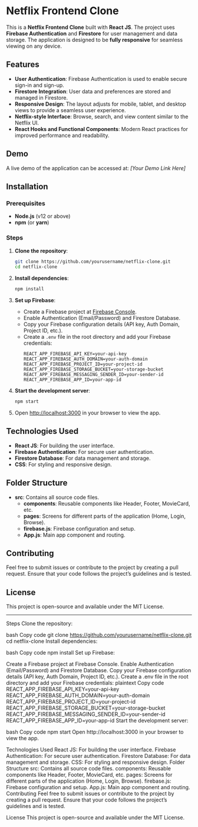 # Netflix Frontend Clone

This is a **Netflix Frontend Clone** built with **React JS**. The project uses **Firebase Authentication** and **Firestore** for user management and data storage. The application is designed to be **fully responsive** for seamless viewing on any device.

## Features

- **User Authentication**: Firebase Authentication is used to enable secure sign-in and sign-up.
- **Firestore Integration**: User data and preferences are stored and managed in Firestore.
- **Responsive Design**: The layout adjusts for mobile, tablet, and desktop views to provide a seamless user experience.
- **Netflix-style Interface**: Browse, search, and view content similar to the Netflix UI.
- **React Hooks and Functional Components**: Modern React practices for improved performance and readability.

## Demo

A live demo of the application can be accessed at: *[Your Demo Link Here]*

## Installation

### Prerequisites

- **Node.js** (v12 or above)
- **npm** (or **yarn**)

### Steps

1. **Clone the repository**:
   ```bash
   git clone https://github.com/yourusername/netflix-clone.git
   cd netflix-clone
   ```

2. **Install dependencies**:
   ```bash
   npm install
   ```

3. **Set up Firebase**:
   - Create a Firebase project at [Firebase Console](https://console.firebase.google.com/).
   - Enable Authentication (Email/Password) and Firestore Database.
   - Copy your Firebase configuration details (API key, Auth Domain, Project ID, etc.).
   - Create a `.env` file in the root directory and add your Firebase credentials:
     ```plaintext
     REACT_APP_FIREBASE_API_KEY=your-api-key
     REACT_APP_FIREBASE_AUTH_DOMAIN=your-auth-domain
     REACT_APP_FIREBASE_PROJECT_ID=your-project-id
     REACT_APP_FIREBASE_STORAGE_BUCKET=your-storage-bucket
     REACT_APP_FIREBASE_MESSAGING_SENDER_ID=your-sender-id
     REACT_APP_FIREBASE_APP_ID=your-app-id
     ```

4. **Start the development server**:
   ```bash
   npm start
   ```

5. Open [http://localhost:3000](http://localhost:3000) in your browser to view the app.

## Technologies Used

- **React JS**: For building the user interface.
- **Firebase Authentication**: For secure user authentication.
- **Firestore Database**: For data management and storage.
- **CSS**: For styling and responsive design.

## Folder Structure

- **src**: Contains all source code files.
  - **components**: Reusable components like Header, Footer, MovieCard, etc.
  - **pages**: Screens for different parts of the application (Home, Login, Browse).
  - **firebase.js**: Firebase configuration and setup.
  - **App.js**: Main app component and routing.

## Contributing

Feel free to submit issues or contribute to the project by creating a pull request. Ensure that your code follows the project’s guidelines and is tested.

## License

This project is open-source and available under the MIT License.

---


Steps
Clone the repository:

bash
Copy code
git clone https://github.com/yourusername/netflix-clone.git
cd netflix-clone
Install dependencies:

bash
Copy code
npm install
Set up Firebase:

Create a Firebase project at Firebase Console.
Enable Authentication (Email/Password) and Firestore Database.
Copy your Firebase configuration details (API key, Auth Domain, Project ID, etc.).
Create a .env file in the root directory and add your Firebase credentials:
plaintext
Copy code
REACT_APP_FIREBASE_API_KEY=your-api-key
REACT_APP_FIREBASE_AUTH_DOMAIN=your-auth-domain
REACT_APP_FIREBASE_PROJECT_ID=your-project-id
REACT_APP_FIREBASE_STORAGE_BUCKET=your-storage-bucket
REACT_APP_FIREBASE_MESSAGING_SENDER_ID=your-sender-id
REACT_APP_FIREBASE_APP_ID=your-app-id
Start the development server:

bash
Copy code
npm start
Open http://localhost:3000 in your browser to view the app.

Technologies Used
React JS: For building the user interface.
Firebase Authentication: For secure user authentication.
Firestore Database: For data management and storage.
CSS: For styling and responsive design.
Folder Structure
src: Contains all source code files.
components: Reusable components like Header, Footer, MovieCard, etc.
pages: Screens for different parts of the application (Home, Login, Browse).
firebase.js: Firebase configuration and setup.
App.js: Main app component and routing.
Contributing
Feel free to submit issues or contribute to the project by creating a pull request. Ensure that your code follows the project’s guidelines and is tested.

License
This project is open-source and available under the MIT License.